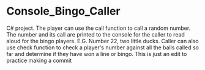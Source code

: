 # Console_Bingo_Caller
C# project. The player can use the call function to call a random number. The number and its call are printed to the console for the caller to read aloud for the bingo players. E.G. Number 22, two little ducks. Caller can also use check function to check a player's number against all the balls called so far and determine if they have won a line or bingo.
This is just an edit to practice making a commit
